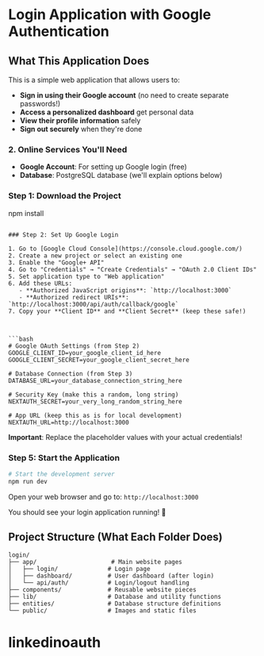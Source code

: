 # Login Application with Google Authentication

## What This Application Does

This is a simple web application that allows users to:

- **Sign in using their Google account** (no need to create separate passwords!)
- **Access a personalized dashboard** get personal data
- **View their profile information** safely
- **Sign out securely** when they're done

### 2. Online Services You'll Need

- **Google Account**: For setting up Google login (free)
- **Database**: PostgreSQL database (we'll explain options below)

### Step 1: Download the Project

npm install

````

### Step 2: Set Up Google Login

1. Go to [Google Cloud Console](https://console.cloud.google.com/)
2. Create a new project or select an existing one
3. Enable the "Google+ API"
4. Go to "Credentials" → "Create Credentials" → "OAuth 2.0 Client IDs"
5. Set application type to "Web application"
6. Add these URLs:
   - **Authorized JavaScript origins**: `http://localhost:3000`
   - **Authorized redirect URIs**: `http://localhost:3000/api/auth/callback/google`
7. Copy your **Client ID** and **Client Secret** (keep these safe!)



```bash
# Google OAuth Settings (from Step 2)
GOOGLE_CLIENT_ID=your_google_client_id_here
GOOGLE_CLIENT_SECRET=your_google_client_secret_here

# Database Connection (from Step 3)
DATABASE_URL=your_database_connection_string_here

# Security Key (make this a random, long string)
NEXTAUTH_SECRET=your_very_long_random_string_here

# App URL (keep this as is for local development)
NEXTAUTH_URL=http://localhost:3000
````

**Important**: Replace the placeholder values with your actual credentials!

### Step 5: Start the Application

```bash
# Start the development server
npm run dev
```

Open your web browser and go to: `http://localhost:3000`

You should see your login application running! 🎉

## Project Structure (What Each Folder Does)

```
login/
├── app/                     # Main website pages
│   ├── login/              # Login page
│   ├── dashboard/          # User dashboard (after login)
│   └── api/auth/           # Login/logout handling
├── components/             # Reusable website pieces
├── lib/                    # Database and utility functions
├── entities/               # Database structure definitions
└── public/                 # Images and static files
```
# linkedinoauth
